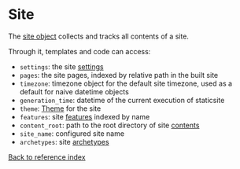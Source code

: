 # Site

The [site object](../staticsite/site.py) collects and tracks all contents of a
site.

Through it, templates and code can access:

* `settings`: the site [settings](settings.md)
* `pages`: the site pages, indexed by relative path in the built site
* `timezone`: timezone object for the default site timezone, used as a default
  for naive datetime objects
* `generation_time`: datetime of the current execution of staticsite
* `theme`: [Theme](theme.md) for the site
* `features`: site [features](feature.md) indexed by name
* `content_root`: path to the root directory of site [contents](contents.md)
* `site_name`: configured site name
* `archetypes`: site [archetypes](archetypes.md)

[Back to reference index](README.md)
